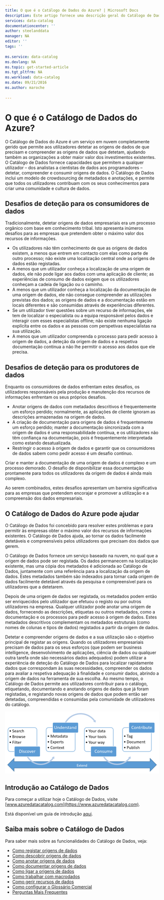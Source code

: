 ```yaml
---
title: O que é o Catálogo de Dados do Azure? | Microsoft Docs
description: Este artigo fornece uma descrição geral do Catálogo de Dados do Microsoft Azure, incluindo as suas funcionalidades e os problemas que se destina a resolver. O Catálogo de Dados fornece capacidades que permitem a qualquer utilizador – dos analistas a cientistas de dados aos programadores – registar, detetar, compreender e consumir origens de dados.
services: data-catalog
documentationcenter: ''
author: steelanddata
manager: NA
editor: ''
tags: ''

ms.service: data-catalog
ms.devlang: NA
ms.topic: get-started-article
ms.tgt_pltfrm: NA
ms.workload: data-catalog
ms.date: 09/21/2016
ms.author: maroche

---
```

# O que é o Catálogo de Dados do Azure?
O Catálogo de Dados do Azure é um serviço em nuvem completamente gerido que permite aos utilizadores detetar as origens de dados de que precisam e compreender as origens de dados que detetam, ajudando também as organizações a obter maior valor dos investimentos existentes. O Catálogo de Dados fornece capacidades que permitem a qualquer utilizador – dos analistas a cientistas de dados aos programadores – detetar, compreender e consumir origens de dados. O Catálogo de Dados inclui um modelo de crowdsourcing de metadados e anotações, e permite que todos os utilizadores contribuam com os seus conhecimentos para criar uma comunidade e cultura de dados.

## Desafios de deteção para os consumidores de dados
Tradicionalmente, detetar origens de dados empresariais era um processo orgânico com base em conhecimento tribal. Isto apresenta inúmeros desafios para as empresas que pretendem obter o máximo valor dos recursos de informações.

* Os utilizadores não têm conhecimento de que as origens de dados existem, a menos que entrem em contacto com elas como parte de outro processo; não existe uma localização central onde as origens de dados estão registadas.
* A menos que um utilizador conheça a localização de uma origem de dados, ele não pode ligar aos dados com uma aplicação de cliente; as experiências de consumo de dados exigem que os utilizadores conheçam a cadeia de ligação ou o caminho.
* A menos que um utilizador conheça a localização da documentação de uma origem de dados, ele não consegue compreender as utilizações previstas dos dados; as origens de dados e a documentação estão em locais diferentes e são consumidas através de experiências diferentes.
* Se um utilizador tiver questões sobre um recurso de informações, ele tem de localizar o especialista ou a equipa responsável pelos dados e interagir com esses especialistas offline; não existe nenhuma ligação explícita entre os dados e as pessoas com perspetivas especialistas na sua utilização.
* A menos que um utilizador compreenda o processo para pedir acesso à origem de dados, a deteção da origem de dados e a respetiva documentação continua a não lhe permitir o acesso aos dados que ele precisa.

## Desafios de deteção para os produtores de dados
Enquanto os consumidores de dados enfrentam estes desafios, os utilizadores responsáveis pela produção e manutenção dos recursos de informações enfrentam os seus próprios desafios.

* Anotar origens de dados com metadados descritivos é frequentemente um esforço perdido; normalmente, as aplicações de cliente ignoram as descrições armazenadas na origem de dados.
* A criação de documentação para origens de dados é frequentemente um esforço perdido; manter a documentação sincronizada com a origem de dados é uma responsabilidade contínua, e os utilizadores não têm confiança na documentação, pois é frequentemente interpretada como estando desatualizada.
* Restringir o acesso à origem de dados e garantir que os consumidores de dados sabem como pedir acesso é um desafio contínuo.

Criar e manter a documentação de uma origem de dados é complexo e um processo demorado. O desafio de disponibilizar essa documentação prontamente para todos os utilizadores da origem de dados é ainda mais complexo.

Ao serem combinados, estes desafios apresentam um barreira significativa para as empresas que pretendem encorajar e promover a utilização e a compreensão dos dados empresariais.

## O Catálogo de Dados do Azure pode ajudar
O Catálogo de Dados foi concebido para resolver estes problemas e para permitir às empresas obter o máximo valor dos recursos de informações existentes. O Catálogo de Dados ajuda, ao tornar os dados facilmente detetáveis e compreensíveis pelos utilizadores que precisam dos dados que gerem.

O Catálogo de Dados fornece um serviço baseado na nuvem, no qual que a origem de dados pode ser registada. Os dados permanecem na localização existente, mas uma cópia dos metadados é adicionada ao Catálogo de Dados, juntamente com uma referência para a localização da origem de dados. Estes metadados também são indexados para tornar cada origem de dados facilmente detetável através da pesquisa e compreensível para os utilizadores que a detetarem.

Depois de uma origem de dados ser registada, os metadados podem então ser enriquecidos pelo utilizador que efetuou o registo ou por outros utilizadores na empresa. Qualquer utilizador pode anotar uma origem de dados, fornecendo as descrições, etiquetas ou outros metadados, como a documentação e os processos para pedir acesso à origem de dados. Estes metadados descritivos complementam os metadados estruturais (como nomes de colunas e tipos de dados) registados a partir da origem de dados.

Detetar e compreender origens de dados e a sua utilização são o objetivo principal de registar as origens. Quando os utilizadores empresariais precisam de dados para os seus esforços (que podem ser business intelligence, desenvolvimento de aplicações, ciência de dados ou qualquer outra tarefa onde são necessários dados adequados) podem utilizar a experiência de deteção do Catálogo de Dados para localizar rapidamente dados que correspondam às suas necessidades, compreender os dados para avaliar a respetiva adequação à finalidade e consumir dados, abrindo a origem de dados na ferramenta de sua escolha. Ao mesmo tempo, o Catálogo de Dados permite aos utilizadores contribuir para o catálogo, etiquetando, documentando e anotando origens de dados que já foram registadas, e registando novas origens de dados que podem então ser detetadas, compreendidas e consumidas pela comunidade de utilizadores do catálogo.

![Capacidades do Catálogo de Dados](./media/data-catalog-what-is-data-catalog/data-catalog-capabilities.png)

## Introdução ao Catálogo de Dados
Para começar a utilizar hoje o Catálogo de Dados, visite [www.azuredatacatalog.com](https://www.azuredatacatalog.com).

Está disponível um guia de introdução [aqui](data-catalog-get-started.md).

## Saiba mais sobre o Catálogo de Dados
Para saber mais sobre as funcionalidades do Catálogo de Dados, veja:

* [Como registar origens de dados](data-catalog-how-to-register.md)
* [Como descobrir origens de dados](data-catalog-how-to-discover.md)
* [Como anotar origens de dados](data-catalog-how-to-annotate.md)
* [Como documentar origens de dados](data-catalog-how-to-documentation.md)
* [Como ligar a origens de dados](data-catalog-how-to-connect.md)
* [Como trabalhar com macrodados](data-catalog-how-to-big-data.md)
* [Como gerir recursos de dados](data-catalog-how-to-manage.md)
* [Como configurar o Glossário Comercial](data-catalog-how-to-business-glossary.md)
* [Perguntas Mais Frequentes](data-catalog-frequently-asked-questions.md)

<!--HONumber=Sep16_HO3-->


